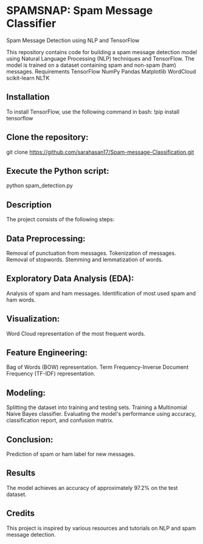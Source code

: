 # SPAMSNAP: Spam Message Classifier
Spam Message Detection using NLP and TensorFlow

This repository contains code for building a spam message detection model using Natural Language Processing (NLP) techniques and TensorFlow. The model is trained on a dataset containing spam and non-spam (ham) messages.
Requirements
TensorFlow
NumPy
Pandas
Matplotlib
WordCloud
scikit-learn
NLTK

## Installation
To install TensorFlow, use the following command in bash:
!pip install tensorflow

## Clone the repository:
git clone https://github.com/sarahasan17/Spam-message-Classification.git

## Execute the Python script:
python spam_detection.py

## Description
The project consists of the following steps:

## Data Preprocessing:
Removal of punctuation from messages.
Tokenization of messages.
Removal of stopwords.
Stemming and lemmatization of words.

## Exploratory Data Analysis (EDA):
Analysis of spam and ham messages.
Identification of most used spam and ham words.

## Visualization:
Word Cloud representation of the most frequent words.

## Feature Engineering:
Bag of Words (BOW) representation.
Term Frequency-Inverse Document Frequency (TF-IDF) representation.

## Modeling:
Splitting the dataset into training and testing sets.
Training a Multinomial Naive Bayes classifier.
Evaluating the model's performance using accuracy, classification report, and confusion matrix.

## Conclusion:
Prediction of spam or ham label for new messages.

## Results
The model achieves an accuracy of approximately 97.2% on the test dataset.

## Credits
This project is inspired by various resources and tutorials on NLP and spam message detection.
